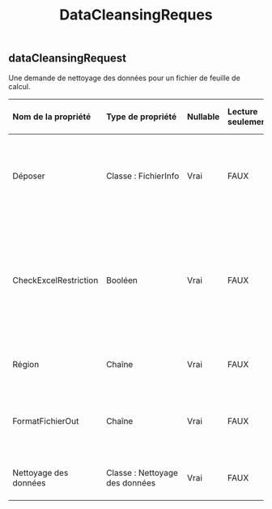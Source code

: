 ﻿---
title: DataCleansingReques
second_title: Aspose.Cells Cloud Documen
type: docs
url: /fr/specification/model/datacleansingrequest/
description: "Aspose.Cells Spécification du modèle cloud : DataCleansingRequest. Gérez sans effort Excel et d'autres feuilles de calcul avec des fonctionnalités telles que l'ouverture, la génération, l'édition, le fractionnement, la fusion, la comparaison et la conversion."
weight: 50
---
## **dataCleansingRequest**

 Une demande de nettoyage des données pour un fichier de feuille de calcul.

| Nom de la propriété| Type de propriété| Nullable| Lecture seulement| Valeur par défaut| Description|
|:- |:- |:- |:- |:- |:- |
| Déposer| Classe : FichierInfo| Vrai| FAUX|| Fichiers de feuilles de calcul nécessitant un nettoyage des données.|
| CheckExcelRestriction| Booléen| Vrai| FAUX|| Vérifiez ou non la restriction du fichier de feuille de calcul lorsque l'utilisateur modifie les objets liés aux cellules.|
| Région| Chaîne| Vrai| FAUX|| Paramètres régionaux du classeur.|
| FormatFichierOut| Chaîne| Vrai| FAUX||terminer le nettoyage des données, outfile`s file format. `|
| Nettoyage des données| Classe : Nettoyage des données| Vrai| FAUX|| Contenu de nettoyage des données|

